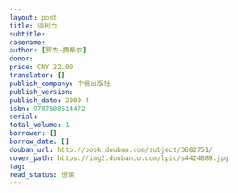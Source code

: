 ```yaml
---
layout: post
title: 谈判力
subtitle:
casename:
author: [罗杰·费希尔]
donor: 
price: CNY 22.00
translator: []
publish_company: 中信出版社
publish_version: 
publish_date: 2009-4
isbn: 9787508614472
serial: 
total_volume: 1
borrower: []
borrow_date: []
douban_url: http://book.douban.com/subject/3682751/
cover_path: https://img2.doubanio.com/lpic/s4424889.jpg
tag: 
read_status: 想读
---
```

